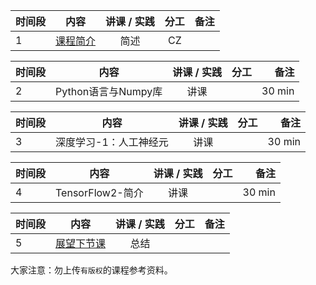 | 时间段  |  内容    | 讲课 / 实践     |  分工  |备注       |
| :---    |   :----:    |   :----:    |    :----:    |       ---: |
|    1    | [课程简介](Schedule.md)    |  简述   |   CZ     |        |


|  时间段  |  内容    | 讲课 / 实践     |  分工  |备注       |
| :---    |   :----:    |   :----:    |    :----:    |       ---: |
|    2    |  Python语言与Numpy库  |    讲课     |      |   30 min   |

|  时间段  |  内容    | 讲课 / 实践     |  分工  |备注       |
| :---    |   :----:    |   :----:    |    :----:    |       ---: |
|    3    |  深度学习-1：人工神经元   |    讲课     |       |   30 min   |

|  时间段  |  内容    | 讲课 / 实践     |  分工  |备注       |
| :---    |   :----:    |   :----:    |    :----:    |       ---: |
|    4    |  TensorFlow2-简介   |    讲课     |       |   30 min   |

| 时间段  |  内容    | 讲课 / 实践     |  分工  |备注       |
| :---    |   :----:    |   :----:    |    :----:    |       ---: |
|    5    | [展望下节课](../WW2/WW2-Plan.md)     | 总结   |       |        |



大家注意：勿上传``有版权``的课程参考资料。
